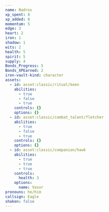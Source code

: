 ```yaml
---
name: Nadros
xp_spent: 8
xp_added: 8
momentum: 5
edge: 3
heart: 2
iron: 1
shadow: 1
wits: 2
health: 5
spirit: 5
supply: 4
Bonds_Progress: 5
Bonds_XPEarned: 2
iron-vault-kind: character
assets:
  - id: asset:classic/ritual/keen
    abilities:
      - true
      - false
      - true
    controls: {}
    options: {}
  - id: asset:classic/combat_talent/fletcher
    abilities:
      - true
      - false
      - true
    controls: {}
    options: {}
  - id: asset:classic/companion/hawk
    abilities:
      - true
      - true
      - true
    controls:
      health: 3
    options:
      name: Vasor
pronouns: he/him
callsign: Eagle
shaken: false
---
```



```iron-vault-character-info
```

```iron-vault-character-stats
```

```iron-vault-character-meters
```

```iron-vault-character-special-tracks
```

```iron-vault-character-impacts
```

```iron-vault-character-assets
```

